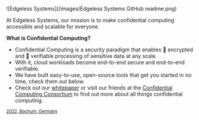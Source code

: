![Edgeless Systems](/images/Edgeless Systems GitHub readme.png)

At Edgeless Systems, our mission is to make confidential computing accessible and scalable for everyone.

**What is Confidential Computing?**

* Confidential Computing is a security paradigm that enables 🔐 encrypted and 🔎 verifiable processing of sensitive data at any scale.</li>
* With it, cloud workloads become end-to-end secure and end-to-end verifiable.</li>
* We have built easy-to-use, open-source tools that get you started in no time, check them out below.</li>
* Check out our [whitepaper](https://content.edgeless.systems/hubfs/Confidential%20Computing%20Whitepaper.pdf) or visit our friends at the [Confidential Computing Consortium](https://confidentialcomputing.io) to find out more about all things confidential computing.

<sub>[2022, Bochum, Germany](https://goo.gl/maps/VF9qjVtjzE8KT9jz6)</sub>
